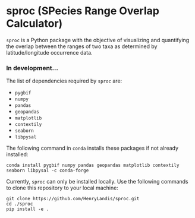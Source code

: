 # sproc (SPecies Range Overlap Calculator)

``sproc`` is a Python package with the objective of visualizing and quantifying the overlap between the ranges of two taxa as determined by latitude/longitude occurrence data.



### In development...

The list of dependencies required by ``sproc`` are:

- ``pygbif``
- ``numpy``
- ``pandas``
- ``geopandas``
- ``matplotlib``
- ``contextily``
- ``seaborn``
- ``libpysal``

The following command in ``conda`` installs these packages if not already installed:

```conda install pygbif numpy pandas geopandas matplotlib contextily seaborn libpysal -c conda-forge```

Currently, ``sproc`` can only be installed locally.  Use the following commands to clone this repository to your local machine:

```
git clone https://github.com/HenryLandis/sproc.git
cd ./sproc
pip install -e .
```
